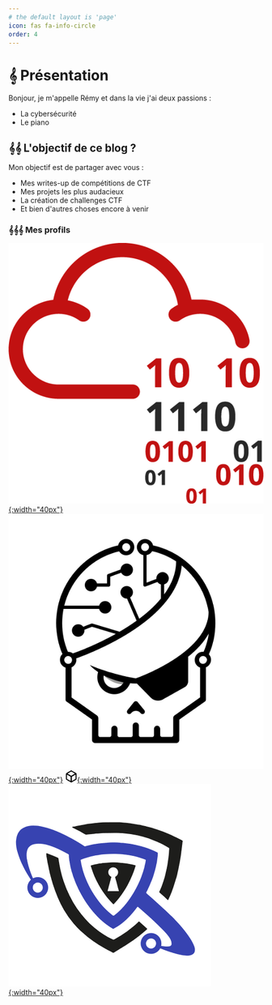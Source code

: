 ```yaml
---
# the default layout is 'page'
icon: fas fa-info-circle
order: 4
---
```


# 𝄞 Présentation

Bonjour, je m'appelle Rémy et dans la vie j'ai deux passions :
- La cybersécurité
- Le piano

##  𝄞𝄞 L'objectif de ce blog ? 
Mon objectif est de partager avec vous :

- Mes writes-up de compétitions de CTF
- Mes projets les plus audacieux
- La création de challenges CTF
- Et bien d'autres choses encore à venir






###  𝄞𝄞𝄞 Mes profils

[![Tryhackme](/assets/icons/thm.png){:width="40px"}](https://tryhackme.com/p/fxoverflow)
[![Root-me](/assets/icons/rootme.png){:width="40px"}](https://www.root-me.org/fxoverflow)
[![Hackthebox](/assets/icons/htb.png){:width="40px"}](https://app.hackthebox.com/users/1403121)
[![TheBlackSite](/assets/icons/tbs.png){:width="40px"}](https://theblackside.fr/profil/fxoverflow)
